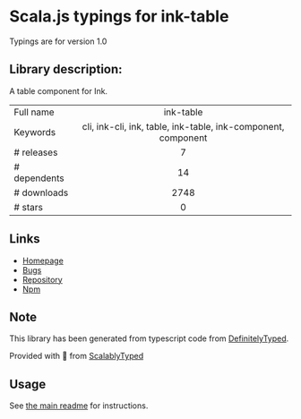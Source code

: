 
# Scala.js typings for ink-table

Typings are for version 1.0

## Library description:
A table component for Ink.

|                    |                 |
| ------------------ | :-------------: |
| Full name          | ink-table |
| Keywords           | cli, ink-cli, ink, table, ink-table, ink-component, component |
| # releases         | 7 |
| # dependents       | 14 |
| # downloads        | 2748 |
| # stars            | 0 |

## Links
- [Homepage](https://github.com/maticzav/ink-table#readme)
- [Bugs](https://github.com/maticzav/ink-table/issues)
- [Repository](https://github.com/maticzav/ink-table)
- [Npm](https://www.npmjs.com/package/ink-table)
    


## Note
This library has been generated from typescript code from [DefinitelyTyped](https://definitelytyped.org).

Provided with :purple_heart: from [ScalablyTyped](https://github.com/oyvindberg/ScalablyTyped)

## Usage
See [the main readme](../../readme.md) for instructions.


